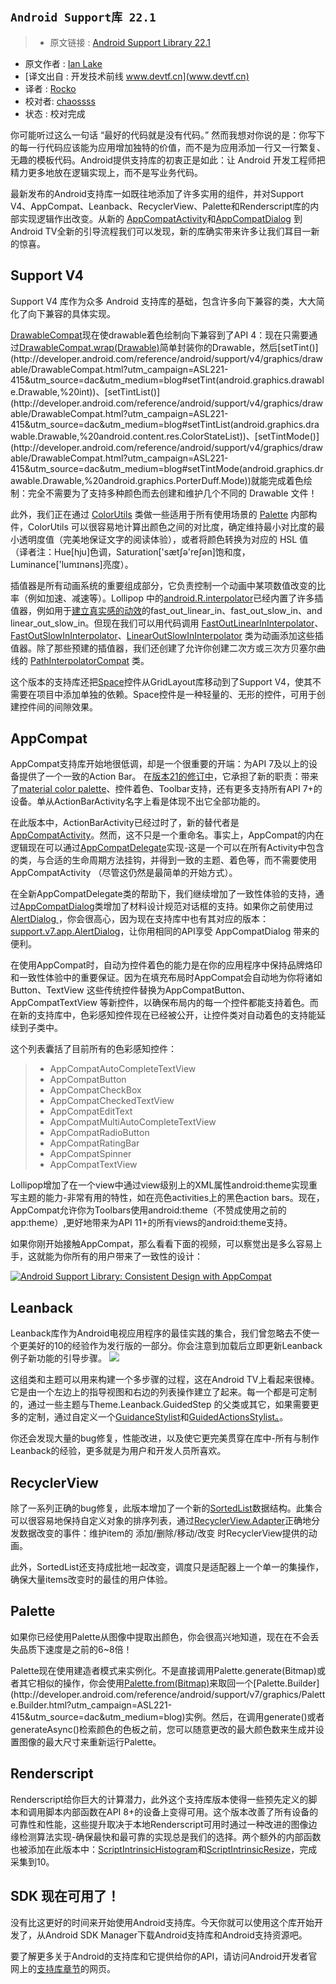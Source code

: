 `Android Support库 22.1 `
---

> * 原文链接 : [Android Support Library 22.1](http://android-developers.blogspot.com/2015/04/android-support-library-221.html)
* 原文作者 : [Ian Lake](https://plus.google.com/+IanLake)
* [译文出自 :  开发技术前线 www.devtf.cn](www.devtf.cn)
* 译者 : [Rocko](https://github.com/zhengxiaopeng) 
* 校对者: [chaossss](https://github.com/chaossss)  
* 状态 :  校对完成




你可能听过这么一句话 “最好的代码就是没有代码。” 然而我想对你说的是：你写下的每一行代码应该能为应用增加独特的价值，而不是为应用添加一行又一行繁复、无趣的模板代码。Android提供支持库的初衷正是如此：让 Android 开发工程师把精力更多地放在逻辑实现上，而不是写业务代码。

最新发布的Android支持库一如既往地添加了许多实用的组件，并对Support V4、AppCompat、Leanback、RecyclerView、Palette和Renderscript库的内部实现逻辑作出改变。从新的 [AppCompatActivity](http://developer.android.com/reference/android/support/v7/app/AppCompatActivity.html?utm_campaign=ASL221-415&utm_source=dac&utm_medium=blog)和[AppCompatDialog](http://developer.android.com/reference/android/support/v7/app/AppCompatDialog.html?utm_campaign=ASL221-415&utm_source=dac&utm_medium=blog) 到Android TV全新的引导流程我们可以发现，新的库确实带来许多让我们耳目一新的惊喜。


## Support V4
Support V4 库作为众多 Android 支持库的基础，包含许多向下兼容的类，大大简化了向下兼容的具体实现。

[DrawableCompat](http://developer.android.com/reference/android/support/v4/graphics/drawable/DrawableCompat.html?utm_campaign=ASL221-415&utm_source=dac&utm_medium=blog)现在使drawable着色绘制向下兼容到了API 4：现在只需要通过[DrawableCompat.wrap(Drawable)](http://developer.android.com/reference/android/support/v4/graphics/drawable/DrawableCompat.html?utm_campaign=ASL221-415&utm_source=dac&utm_medium=blog#wrap(android.graphics.drawable.Drawable))简单封装你的Drawable，然后[setTint()](http://developer.android.com/reference/android/support/v4/graphics/drawable/DrawableCompat.html?utm_campaign=ASL221-415&utm_source=dac&utm_medium=blog#setTint(android.graphics.drawable.Drawable,%20int))、[setTintList()](http://developer.android.com/reference/android/support/v4/graphics/drawable/DrawableCompat.html?utm_campaign=ASL221-415&utm_source=dac&utm_medium=blog#setTintList(android.graphics.drawable.Drawable,%20android.content.res.ColorStateList))、[setTintMode()](http://developer.android.com/reference/android/support/v4/graphics/drawable/DrawableCompat.html?utm_campaign=ASL221-415&utm_source=dac&utm_medium=blog#setTintMode(android.graphics.drawable.Drawable,%20android.graphics.PorterDuff.Mode))就能完成着色绘制：完全不需要为了支持多种颜色而去创建和维护几个不同的 Drawable 文件！

此外，我们正在通过 [ColorUtils](http://developer.android.com/reference/android/support/v4/graphics/ColorUtils.html?utm_campaign=ASL221-415&utm_source=dac&utm_medium=blog) 类做一些适用于所有使用场景的 [Palette](https://developer.android.com/reference/android/support/v7/graphics/Palette.html?utm_campaign=ASL221-415&utm_source=dac&utm_medium=blog) 内部构件，ColorUtils 可以很容易地计算出颜色之间的对比度，确定维持最小对比度的最小透明度值（完美地保证文字的阅读体验），或者将颜色转换为对应的 HSL 值（译者注：Hue[hju]色调，Saturation['sætʃə'reʃən]饱和度，Luminance['lumɪnəns]亮度）。

插值器是所有动画系统的重要组成部分，它负责控制一个动画中某项数值改变的比率（例如加速、减速等）。Lollipop 中的[android.R.interpolator](http://developer.android.com/reference/android/R.interpolator.html?utm_campaign=ASL221-415&utm_source=dac&utm_medium=blog)已经内置了许多插值器，例如用于[建立真实感的动效](http://www.google.com/design/spec/animation/authentic-motion.html)的fast_out_linear_in、fast_out_slow_in、and linear_out_slow_in。但现在我们可以用代码调用 [FastOutLinearInInterpolator](http://developer.android.com/reference/android/support/v4/view/animation/FastOutLinearInInterpolator.html?utm_campaign=ASL221-415&utm_source=dac&utm_medium=blog)、[FastOutSlowInInterpolator](http://developer.android.com/reference/android/support/v4/view/animation/FastOutSlowInInterpolator.html?utm_campaign=ASL221-415&utm_source=dac&utm_medium=blog)、[LinearOutSlowInInterpolator](http://developer.android.com/reference/android/support/v4/view/animation/LinearOutSlowInInterpolator.html?utm_campaign=ASL221-415&utm_source=dac&utm_medium=blog) 类为动画添加这些插值器。除了那些预建的插值器，我们还创建了允许你创建二次方或三次方贝塞尔曲线的 [PathInterpolatorCompat](http://developer.android.com/reference/android/support/v4/view/animation/PathInterpolatorCompat.html?utm_campaign=ASL221-415&utm_source=dac&utm_medium=blog) 类。

这个版本的支持库还把[Space](http://developer.android.com/reference/android/support/v4/widget/Space.html?utm_campaign=ASL221-415&utm_source=dac&utm_medium=blog)控件从GridLayout库移动到了Support V4，使其不需要在项目中添加单独的依赖。Space控件是一种轻量的、无形的控件，可用于创建控件间的间隙效果。


## AppCompat
AppCompat支持库开始地很低调，却是一个很重要的开端：为API 7及以上的设备提供了一个一致的Action Bar。
在[版本21的修订中](http://android-developers.blogspot.com/2014/10/appcompat-v21-material-design-for-pre.html)，它承担了新的职责：带来了[material color palette](http://developer.android.com/training/material/theme.html?utm_campaign=ASL221-415&utm_source=dac&utm_medium=blog#ColorPalette)、控件着色、Toolbar支持，还有更多支持所有API 7+的设备。单从ActionBarActivity名字上看是体现不出它全部功能的。

在此版本中，ActionBarActivity已经过时了，新的替代者是[AppCompatActivity](http://developer.android.com/reference/android/support/v7/app/AppCompatActivity.html?utm_campaign=ASL221-415&utm_source=dac&utm_medium=blog)。然而，这不只是一个重命名。事实上，AppCompat的内在逻辑现在可以通过[AppCompatDelegate](http://developer.android.com/reference/android/support/v7/app/AppCompatDelegate.html?utm_campaign=ASL221-415&utm_source=dac&utm_medium=blog)实现-这是一个可以在所有Activity中包含的类，与合适的生命周期方法挂钩，并得到一致的主题、着色等，而不需要使用AppCompatActivity （尽管这仍然是最简单的开始方式）。

在全新AppCompatDelegate类的帮助下，我们继续增加了一致性体验的支持，通过[AppCompatDialog](http://developer.android.com/reference/android/support/v7/app/AppCompatDialog.html?utm_campaign=ASL221-415&utm_source=dac&utm_medium=blog)类增加了材料设计规范对话框的支持。如果你之前使用过[AlertDialog ](http://developer.android.com/guide/topics/ui/dialogs.html?utm_campaign=ASL221-415&utm_source=dac&utm_medium=blog#AlertDialog)，你会很高心，因为现在支持库中也有其对应的版本：[support.v7.app.AlertDialog](http://developer.android.com/reference/android/support/v7/app/AlertDialog.html?utm_campaign=ASL221-415&utm_source=dac&utm_medium=blog)，让你用相同的API享受 AppCompatDialog 带来的便利。

在使用AppCompat时，自动为控件着色的能力是在你的应用程序中保持品牌烙印和一致性体验中的重要保证。因为在填充布局时AppCompat会自动地为你将诸如Button、TextView 这些传统控件替换为AppCompatButton、AppCompatTextView 等新控件，以确保布局内的每一个控件都能支持着色。而在新的支持库中，色彩感知控件现在已经被公开，让控件类对自动着色的支持能延续到子类中。

这个列表囊括了目前所有的色彩感知控件：
> - AppCompatAutoCompleteTextView
> - AppCompatButton
> - AppCompatCheckBox
> - AppCompatCheckedTextView
> - AppCompatEditText
> - AppCompatMultiAutoCompleteTextView
> - AppCompatRadioButton
> - AppCompatRatingBar
> - AppCompatSpinner
> - AppCompatTextView

Lollipop增加了在一个view中通过view级别上的XML属性android:theme实现重写主题的能力-非常有用的特性，如在亮色activities上的黑色action bars。现在，AppCompat允许你为Toolbars使用android:theme（不赞成使用之前的app:theme）,更好地带来为API 11+的所有views的android:theme支持。

如果你刚开始接触AppCompat，那么看看下面的视频，可以察觉出是多么容易上手，这就能为你所有的用户带来了一致性的设计：

[![Android Support Library: Consistent Design with AppCompat](http://img.youtube.com/vi/5Be2mJzP-Uw/0.jpg)](https://youtu.be/5Be2mJzP-Uw)


## Leanback
Leanback库作为Android电视应用程序的最佳实践的集合，我们曾忽略去不使一个更美好的10的经验作为发行版的一部分。你会注意到加载后立即更新Leanback例子新功能的引导步骤。
![](http://4.bp.blogspot.com/-I4Bjzlx8AzI/VS1fgphZnYI/AAAAAAAABhs/L5SfjRk_k40/s640/image00.png)

这组类和主题可以用来构建一个多步骤的过程，这在Android TV上看起来很棒。它是由一个左边上的指导视图和右边的列表操作建立了起来。每一个都是可定制的，通过一些主题与Theme.Leanback.GuidedStep 的父类或其它，如果需要更多的定制，通过自定义一个[GuidanceStylist](http://developer.android.com/reference/android/support/v17/leanback/widget/GuidanceStylist.html?utm_campaign=ASL221-415&utm_source=dac&utm_medium=blog)和[GuidedActionsStylist。](http://developer.android.com/reference/android/support/v17/leanback/widget/GuidedActionsStylist.html?utm_campaign=ASL221-415&utm_source=dac&utm_medium=blog)。

你还会发现大量的bug修复，性能改进，以及使它更完美贯穿在库中-所有与制作Leanback的经验，更多就是为用户和开发人员所喜欢。


## RecyclerView
除了一系列正确的bug修复，此版本增加了一个新的[SortedList](http://developer.android.com/reference/android/support/v7/util/SortedList.html?utm_campaign=ASL221-415&utm_source=dac&utm_medium=blog)数据结构。此集合可以很容易地保持自定义对象的排序列表，通过[RecyclerView.Adapter](https://developer.android.com/reference/android/support/v7/widget/RecyclerView.Adapter.html?utm_campaign=ASL221-415&utm_source=dac&utm_medium=blog)正确地分发数据改变的事件：维护item的 添加/删除/移动/改变 时RecyclerView提供的动画。

此外，SortedList还支持成批地一起改变，调度只是适配器上一个单一的集操作，确保大量items改变时的最佳的用户体验。


## Palette
如果你已经使用Palette从图像中提取出颜色，你会很高兴地知道，现在在不会丢失品质下速度是之前的6~8倍！

Palette现在使用建造者模式来实例化。不是直接调用Palette.generate(Bitmap)或者其它相似的操作，你会使用[Palette.from(Bitmap)](http://developer.android.com/reference/android/support/v7/graphics/Palette.html?utm_campaign=ASL221-415&utm_source=dac&utm_medium=blog#from(android.graphics.Bitmap))来取回一个[Palette.Builder](http://developer.android.com/reference/android/support/v7/graphics/Palette.Builder.html?utm_campaign=ASL221-415&utm_source=dac&utm_medium=blog)实例。然后，在调用generate()或者generateAsync()检索颜色的色板之前，您可以随意更改的最大颜色数来生成并设置图像的最大尺寸来重新运行Palette。


## Renderscript
Renderscript给你巨大的计算潜力，此外这个支持库版本使得一些预先定义的脚本和调用脚本内部函数在API 8+的设备上变得可用。这个版本改善了所有设备的可靠性和性能，这些提升取决于本地Renderscript可用时通过一种改进的图像边缘检测算法实现-确保最快和最可靠的实现总是我们的选择。两个额外的内部函数也被添加在此版本中：[ScriptIntrinsicHistogram](http://developer.android.com/reference/android/support/v8/renderscript/ScriptIntrinsicHistogram.html?utm_campaign=ASL221-415&utm_source=dac&utm_medium=blog)和[ScriptIntrinsicResize](http://developer.android.com/reference/android/support/v8/renderscript/ScriptIntrinsicResize.html?utm_campaign=ASL221-415&utm_source=dac&utm_medium=blog)，完成采集到10。


## SDK 现在可用了！
没有比这更好的时间来开始使用Android支持库。今天你就可以使用这个库开始开发了，从Android SDK Manager下载Android支持库和Android支持资源吧。

要了解更多关于Android的支持库和它提供给你的API，请访问Android开发者官网上的[支持库章节](http://developer.android.com/tools/support-library/index.html?utm_campaign=ASL221-415&utm_source=dac&utm_medium=blog)的网页。
